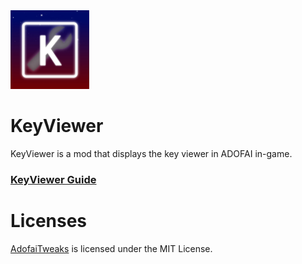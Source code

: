 <img src = "kvs_icon.png" width="25%" height="25%">

# KeyViewer
KeyViewer is a mod that displays the key viewer in ADOFAI in-game.   
### [KeyViewer Guide](https://keyviewer.mod-g.cc/)
# Licenses
[AdofaiTweaks](https://github.com/PizzaLovers007/AdofaiTweaks) is licensed under the MIT License. 
